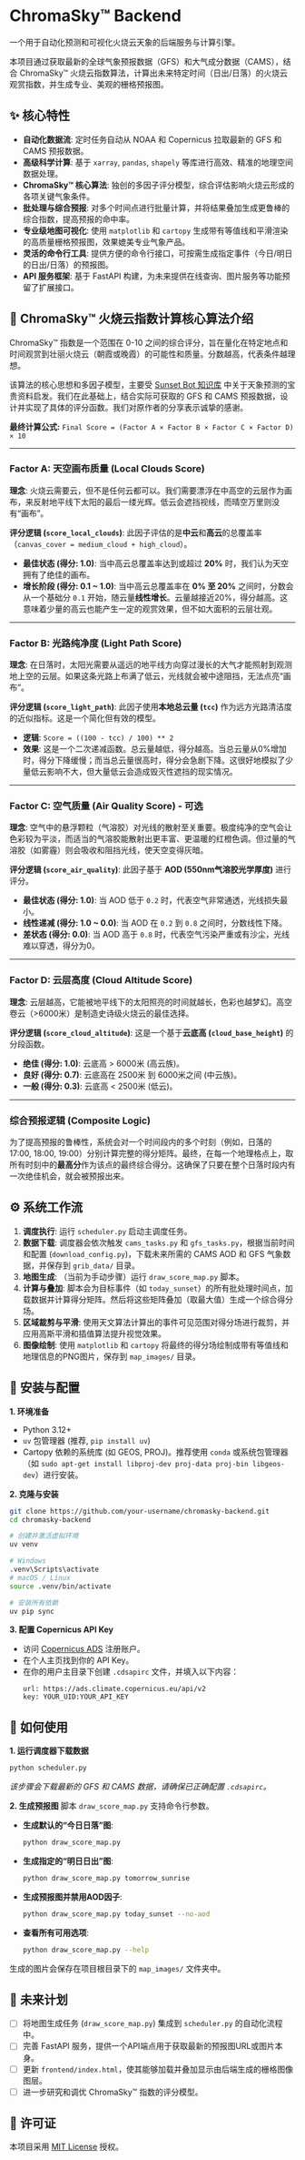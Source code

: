 # ChromaSky™ Backend

一个用于自动化预测和可视化火烧云天象的后端服务与计算引擎。

本项目通过获取最新的全球气象预报数据（GFS）和大气成分数据（CAMS），结合 ChromaSky™ 火烧云指数算法，计算出未来特定时间（日出/日落）的火烧云观赏指数，并生成专业、美观的栅格预报图。

## ✨ 核心特性

- **自动化数据流**: 定时任务自动从 NOAA 和 Copernicus 拉取最新的 GFS 和 CAMS 预报数据。
- **高级科学计算**: 基于 `xarray`, `pandas`, `shapely` 等库进行高效、精准的地理空间数据处理。
- **ChromaSky™ 核心算法**: 独创的多因子评分模型，综合评估影响火烧云形成的各项关键气象条件。
- **批处理与综合预报**: 对多个时间点进行批量计算，并将结果叠加生成更鲁棒的综合指数，提高预报的命中率。
- **专业级地图可视化**: 使用 `matplotlib` 和 `cartopy` 生成带有等值线和平滑渲染的高质量栅格预报图，效果媲美专业气象产品。
- **灵活的命令行工具**: 提供方便的命令行接口，可按需生成指定事件（今日/明日的日出/日落）的预报图。
- **API 服务框架**: 基于 FastAPI 构建，为未来提供在线查询、图片服务等功能预留了扩展接口。

## 🔭 ChromaSky™ 火烧云指数计算核心算法介绍

ChromaSky™ 指数是一个范围在 0-10 之间的综合评分，旨在量化在特定地点和时间观赏到壮丽火烧云（朝霞或晚霞）的可能性和质量。分数越高，代表条件越理想。

该算法的核心思想和多因子模型，主要受 [Sunset Bot 知识库](https://sunsetbot.top/knowledge/) 中关于天象预测的宝贵资料启发。我们在此基础上，结合实际可获取的 GFS 和 CAMS 预报数据，设计并实现了具体的评分函数。我们对原作者的分享表示诚挚的感谢。

**最终计算公式:**
`Final Score = (Factor A × Factor B × Factor C × Factor D) × 10`

---

### Factor A: 天空画布质量 (Local Clouds Score)

**理念**: 火烧云需要云，但不是任何云都可以。我们需要漂浮在中高空的云层作为画布，来反射地平线下太阳的最后一缕光辉。低云会遮挡视线，而晴空万里则没有“画布”。

**评分逻辑 (`score_local_clouds`)**:
此因子评估的是**中云**和**高云**的总覆盖率（`canvas_cover = medium_cloud + high_cloud`）。
- **最佳状态 (得分: 1.0)**: 当中高云总覆盖率达到或超过 **20%** 时，我们认为天空拥有了绝佳的画布。
- **增长阶段 (得分: 0.1 ~ 1.0)**: 当中高云总覆盖率在 **0% 至 20%** 之间时，分数会从一个基础分 `0.1` 开始，随云量**线性增长**。云量越接近20%，得分越高。这意味着少量的高云也能产生一定的观赏效果，但不如大面积的云层壮观。

---

### Factor B: 光路纯净度 (Light Path Score)

**理念**: 在日落时，太阳光需要从遥远的地平线方向穿过漫长的大气才能照射到观测地上空的云层。如果这条光路上布满了低云，光线就会被中途阻挡，无法点亮“画布”。

**评分逻辑 (`score_light_path`)**:
此因子使用**本地总云量 (`tcc`)** 作为远方光路清洁度的近似指标。这是一个简化但有效的模型。
- **逻辑**: `Score = ((100 - tcc) / 100) ** 2`
- **效果**: 这是一个二次递减函数。总云量越低，得分越高。当总云量从0%增加时，得分下降缓慢；而当总云量很高时，得分会急剧下降。这很好地模拟了少量低云影响不大，但大量低云会造成毁灭性遮挡的现实情况。

---

### Factor C: 空气质量 (Air Quality Score) - 可选

**理念**: 空气中的悬浮颗粒（气溶胶）对光线的散射至关重要。极度纯净的空气会让色彩较为平淡，而适当的气溶胶能散射出更丰富、更温暖的红橙色调。但过量的气溶胶（如雾霾）则会吸收和阻挡光线，使天空变得灰暗。

**评分逻辑 (`score_air_quality`)**:
此因子基于 **AOD (550nm气溶胶光学厚度)** 进行评分。
- **最佳状态 (得分: 1.0)**: 当 AOD 低于 `0.2` 时，代表空气非常通透，光线损失最小。
- **线性递减 (得分: 1.0 ~ 0.0)**: 当 AOD 在 `0.2` 到 `0.8` 之间时，分数线性下降。
- **差状态 (得分: 0.0)**: 当 AOD 高于 `0.8` 时，代表空气污染严重或有沙尘，光线难以穿透，得分为0。

---

### Factor D: 云层高度 (Cloud Altitude Score)

**理念**: 云层越高，它能被地平线下的太阳照亮的时间就越长，色彩也越梦幻。高空卷云（>6000米）是制造史诗级火烧云的最佳选择。

**评分逻辑 (`score_cloud_altitude`)**:
这是一个基于**云底高 (`cloud_base_height`)** 的分段函数。
- **绝佳 (得分: 1.0)**: 云底高 > 6000米 (高云族)。
- **良好 (得分: 0.7)**: 云底高在 2500米 到 6000米之间 (中云族)。
- **一般 (得分: 0.3)**: 云底高 < 2500米 (低云)。

---

### 综合预报逻辑 (Composite Logic)

为了提高预报的鲁棒性，系统会对一个时间段内的多个时刻（例如，日落的 17:00, 18:00, 19:00）分别计算完整的得分矩阵。最终，在每一个地理格点上，取所有时刻中的**最高分**作为该点的最终综合得分。这确保了只要在整个日落时段内有一次绝佳机会，就会被预报出来。

## ⚙️ 系统工作流

1.  **调度执行**: 运行 `scheduler.py` 启动主调度任务。
2.  **数据下载**: 调度器会依次触发 `cams_tasks.py` 和 `gfs_tasks.py`，根据当前时间和配置 (`download_config.py`)，下载未来所需的 CAMS AOD 和 GFS 气象数据，并保存到 `grib_data/` 目录。
3.  **地图生成**: （当前为手动步骤）运行 `draw_score_map.py` 脚本。
4.  **计算与叠加**: 脚本会为目标事件（如 `today_sunset`）的所有批处理时间点，加载数据并计算得分矩阵。然后将这些矩阵叠加（取最大值）生成一个综合得分场。
5.  **区域裁剪与平滑**: 使用天文算法计算出的事件可见范围对得分场进行裁剪，并应用高斯平滑和插值算法提升视觉效果。
6.  **图像绘制**: 使用 `matplotlib` 和 `cartopy` 将最终的得分场绘制成带有等值线和地理信息的PNG图片，保存到 `map_images/` 目录。

## 🚀 安装与配置

**1. 环境准备**
- Python 3.12+
- `uv` 包管理器 (推荐, `pip install uv`)
- Cartopy 依赖的系统库 (如 GEOS, PROJ)。推荐使用 `conda` 或系统包管理器（如 `sudo apt-get install libproj-dev proj-data proj-bin libgeos-dev`）进行安装。

**2. 克隆与安装**
```bash
git clone https://github.com/your-username/chromasky-backend.git
cd chromasky-backend

# 创建并激活虚拟环境
uv venv

# Windows
.venv\Scripts\activate
# macOS / Linux
source .venv/bin/activate

# 安装所有依赖
uv pip sync
```

**3. 配置 Copernicus API Key**
- 访问 [Copernicus ADS](https://ads.climate.copernicus.eu/#!/home) 注册账户。
- 在个人主页找到你的 API Key。
- 在你的用户主目录下创建 `.cdsapirc` 文件，并填入以下内容：
  ```
  url: https://ads.climate.copernicus.eu/api/v2
  key: YOUR_UID:YOUR_API_KEY
  ```

## 🏃 如何使用

**1. 运行调度器下载数据**
```bash
python scheduler.py
```
*该步骤会下载最新的 GFS 和 CAMS 数据，请确保已正确配置 `.cdsapirc`。*

**2. 生成预报图**
脚本 `draw_score_map.py` 支持命令行参数。

- **生成默认的“今日日落”图**:
  ```bash
  python draw_score_map.py
  ```

- **生成指定的“明日日出”图**:
  ```bash
  python draw_score_map.py tomorrow_sunrise
  ```

- **生成预报图并禁用AOD因子**:
  ```bash
  python draw_score_map.py today_sunset --no-aod
  ```

- **查看所有可用选项**:
  ```bash
  python draw_score_map.py --help
  ```

生成的图片会保存在项目根目录下的 `map_images/` 文件夹中。

## 📝 未来计划

- [ ] 将地图生成任务 (`draw_score_map.py`) 集成到 `scheduler.py` 的自动化流程中。
- [ ] 完善 FastAPI 服务，提供一个API端点用于获取最新的预报图URL或图片本身。
- [ ] 更新 `frontend/index.html`，使其能够加载并叠加显示由后端生成的栅格图像图层。
- [ ] 进一步研究和调优 ChromaSky™ 指数的评分模型。

## 📜 许可证

本项目采用 [MIT License](LICENSE) 授权。